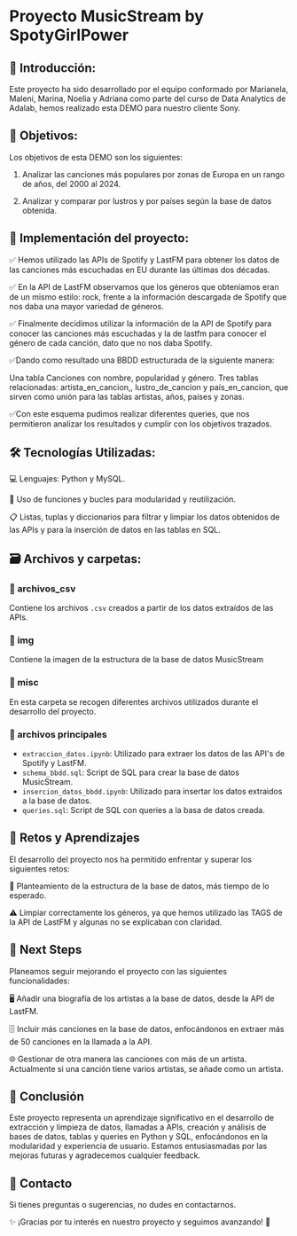 # Proyecto MusicStream by SpotyGirlPower

## 📌 Introducción:

Este proyecto ha sido desarrollado por el equipo conformado por Marianela, Maleni, Marina, Noelia y Adriana como parte del curso de Data Analytics de Adalab, hemos realizado esta DEMO para nuestro cliente Sony.

## 🎯 Objetivos:

Los objetivos de esta DEMO son los siguientes:

1. Analizar las canciones más populares por zonas de Europa en un rango de años, del 2000 al 2024.

2. Analizar y comparar por lustros y por países según la base de datos obtenida.

## 📝  Implementación del proyecto:

✅  Hemos utilizado las APIs de Spotify y LastFM  para obtener los datos de las canciones más escuchadas en EU durante las últimas dos décadas.

✅ En la API de LastFM observamos que los géneros que obteníamos eran de un mismo estilo: rock, frente a la información descargada de Spotify que nos daba una mayor variedad de géneros. 

✅ Finalmente decidimos utilizar la información de la API de Spotify para conocer las canciones más escuchadas y la de lastfm para conocer el género de cada canción, dato que no nos daba Spotify.

✅Dando como resultado una BBDD estructurada de la siguiente manera:

Una tabla Canciones con nombre, popularidad y género.
Tres tablas relacionadas: artista_en_cancion,, lustro_de_cancion y país_en_cancion, que sirven como unión para las tablas artistas, años, países y zonas.

✅Con este esquema pudimos realizar diferentes queries, que nos permitieron analizar los resultados y cumplir con los objetivos trazados.

## 🛠️ Tecnologías Utilizadas:

💻 Lenguajes: Python y MySQL.

🔗 Uso de funciones y bucles para modularidad y reutilización.

📋 Listas, tuplas y diccionarios para filtrar y limpiar los datos obtenidos de las APIs y para la inserción de datos en las tablas en SQL.

## 🗃️ Archivos y carpetas:

### 📁 archivos_csv 

Contiene los archivos `.csv` creados a partir de los datos extraídos de las APIs.

### 📁 img

Contiene la imagen de la estructura de la base de datos MusicStream

### 📁 misc

En esta carpeta se recogen diferentes archivos utilizados durante el desarrollo del proyecto. 

### 📃 archivos principales

- `extraccion_datos.ipynb`: Utilizado para extraer los datos de las API's de Spotify y LastFM.
- `schema_bbdd.sql`: Script de SQL para crear la base de datos MusicStream. 
- `insercion_datos_bbdd.ipynb`: Utilizado para insertar los datos extraidos a la base de datos.
- `queries.sql`: Script de SQL con queries a la basa de datos creada. 

## 🚀 Retos y Aprendizajes
El desarrollo del proyecto nos ha permitido enfrentar y superar los siguientes retos:

📌 Planteamiento de la estructura de la base de datos, más tiempo de lo esperado.

⚠️ Limpiar correctamente los géneros, ya que hemos utilizado las TAGS de la API de LastFM y algunas no se explicaban con claridad. 


## 🔮 Next Steps
Planeamos seguir mejorando el proyecto con las siguientes funcionalidades:

🖥️ Añadir una biografía de los artistas a la base de datos, desde la API de LastFM.

🗄️ Incluir más canciones en la base de datos, enfocándonos en extraer más de 50 canciones en la llamada a la API.

🌐 Gestionar de otra manera las canciones con más de un artista. Actualmente si una canción tiene varios artistas, se añade como un artista.

## 🏁 Conclusión

Este proyecto representa un aprendizaje significativo en el desarrollo de extracción y limpieza de datos, llamadas a APIs, creación y análisis de bases de datos, tablas y queries en Python y SQL, enfocándonos en la modularidad y experiencia de usuario. Estamos entusiasmadas por las mejoras futuras y agradecemos cualquier feedback.

## 📩 Contacto
Si tienes preguntas o sugerencias, no dudes en contactarnos.

✨ ¡Gracias por tu interés en nuestro proyecto y seguimos avanzando! 🎉
